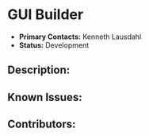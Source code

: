 # GUI Builder
- **Primary Contacts:**
  Kenneth Lausdahl
- **Status:**
  Development

## Description:


## Known Issues:


## Contributors:


